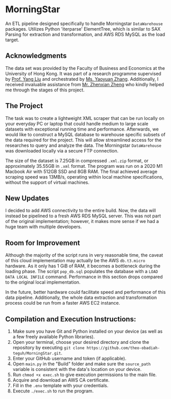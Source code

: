 # MorningStar
An ETL pipeline designed specifically to handle Morningstar `DataWarehouse` packages. Utilizes Python 'iterparse' ElementTree, which is similar to SAX Parsing for extraction and transformation, and AWS RDS MySQL as the load target.

## Acknowledgments

The data set was provided by the Faculty of Business and Economics at the University of Hong Kong. It was part of a research programme supervised by [Prof. Yang Liu](https://www.hkubs.hku.hk/people/yang-liu/) and orchestrated by [Ms. Yaoyuan Zhang](https://www.hkubs.hku.hk/people/yaoyuan-zhang/). Additionally, I received invaluable assistance from [Mr. Zhenxian Zheng](https://github.com/zhengzhenxian) who kindly helped me through the stages of this project.  

## The Project

The task was to create a lightweight XML scraper that can be run locally on your everyday PC or laptop that could handle medium to large scale datasets with exceptional running time and performance. Afterwards, we would like to construct a MySQL database to warehouse specific subsets of the data required for the project. This will allow streamlined access for the researches to query and analyze the data. The Morningstar `DataWarehouse` was downloaded locally via a secure FTP connection.

The size of the dataset is 7.25GB in compressed `.xml.zip` format, or approximately 35.55GB in `.xml` format. The program was run on a 2020 M1 Macbook Air with 512GB SSD and 8GB RAM. The final achieved average scraping speed was 13MB/s, operating within local machine specifications, without the support of virtual machines.

## New Updates
I decided to add AWS connectivity to the entire build. Now, the data will instead be pipelined to a fresh AWS RDS MySQL server. This was not part of the original implementation; however, it makes more sense if we had a huge team with multiple developers. 

## Room for Improvement
Although the majority of the script runs in very reasonable time, the caveat of this cloud implementation may actually be the AWS `db.t3.micro` hardware. As it only has 1 GiB of RAM, it becomes a bottleneck during the loading phase. The script `pop_db.sql` populates the database with a `LOAD DATA LOCAL INFILE` command. Performance in this section drops compared to the original local implementation. 

In the future, better hardware could facilitate speed and performance of this data pipeline. Additionally, the whole data extraction and transformation process could be run from a faster AWS EC2 instance.

## Compilation and Execution Instructions:
1. Make sure you have Git and Python installed on your device (as well as a few freely available Python libraries).
1. Open your terminal, choose your desired directory and clone the repository by executing `git clone https://github.com/theo-obadiah-teguh/MorningStar.git`.
1. Enter your GitHub username and token (if applicable).
1. Open `main.py` in the "Build" folder and make sure the `source_path` variable is consistent with the data's location on your device.
1. Run `chmod +x exec.sh` to give execution permissions to the main file.
1. Acquire and download an AWS CA certificate.
1. Fill in the `.env` template with your credentials.
1. Execute `./exec.sh` to run the program.
